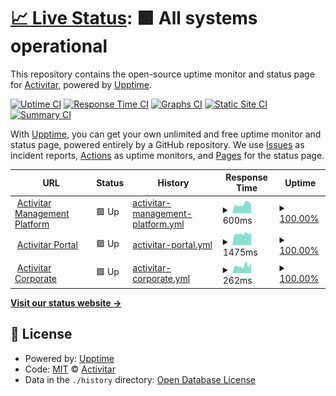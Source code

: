 # [📈 Live Status](https://status.activitar.com): <!--live status--> **🟩 All systems operational**

This repository contains the open-source uptime monitor and status page for [Activitar](https://www.activitar.net), powered by [Upptime](https://github.com/upptime/upptime).

[![Uptime CI](https://github.com/activitar/status.activitar.com/workflows/Uptime%20CI/badge.svg)](https://github.com/activitar/status.activitar.com/actions?query=workflow%3A%22Uptime+CI%22)
[![Response Time CI](https://github.com/activitar/status.activitar.com/workflows/Response%20Time%20CI/badge.svg)](https://github.com/activitar/status.activitar.com/actions?query=workflow%3A%22Response+Time+CI%22)
[![Graphs CI](https://github.com/activitar/status.activitar.com/workflows/Graphs%20CI/badge.svg)](https://github.com/activitar/status.activitar.com/actions?query=workflow%3A%22Graphs+CI%22)
[![Static Site CI](https://github.com/activitar/status.activitar.com/workflows/Static%20Site%20CI/badge.svg)](https://github.com/activitar/status.activitar.com/actions?query=workflow%3A%22Static+Site+CI%22)
[![Summary CI](https://github.com/activitar/status.activitar.com/workflows/Summary%20CI/badge.svg)](https://github.com/activitar/status.activitar.com/actions?query=workflow%3A%22Summary+CI%22)

With [Upptime](https://upptime.js.org), you can get your own unlimited and free uptime monitor and status page, powered entirely by a GitHub repository. We use [Issues](https://github.com/activitar/status.activitar.com/issues) as incident reports, [Actions](https://github.com/activitar/status.activitar.com/actions) as uptime monitors, and [Pages](https://status.activitar.com) for the status page.

<!--start: status pages-->
<!-- This summary is generated by Upptime (https://github.com/upptime/upptime) -->
<!-- Do not edit this manually, your changes will be overwritten -->
<!-- prettier-ignore -->
| URL | Status | History | Response Time | Uptime |
| --- | ------ | ------- | ------------- | ------ |
| <img alt="" src="https://icons.duckduckgo.com/ip3/new.activitar.com.ico" height="13"> [Activitar Management Platform](https://new.activitar.com) | 🟩 Up | [activitar-management-platform.yml](https://github.com/activitar/status.activitar.com/commits/HEAD/history/activitar-management-platform.yml) | <details><summary><img alt="Response time graph" src="./graphs/activitar-management-platform/response-time-week.png" height="20"> 600ms</summary><br><a href="https://status.activitar.com/history/activitar-management-platform"><img alt="Response time 795" src="https://img.shields.io/endpoint?url=https%3A%2F%2Fraw.githubusercontent.com%2Factivitar%2Fstatus.activitar.com%2FHEAD%2Fapi%2Factivitar-management-platform%2Fresponse-time.json"></a><br><a href="https://status.activitar.com/history/activitar-management-platform"><img alt="24-hour response time 769" src="https://img.shields.io/endpoint?url=https%3A%2F%2Fraw.githubusercontent.com%2Factivitar%2Fstatus.activitar.com%2FHEAD%2Fapi%2Factivitar-management-platform%2Fresponse-time-day.json"></a><br><a href="https://status.activitar.com/history/activitar-management-platform"><img alt="7-day response time 600" src="https://img.shields.io/endpoint?url=https%3A%2F%2Fraw.githubusercontent.com%2Factivitar%2Fstatus.activitar.com%2FHEAD%2Fapi%2Factivitar-management-platform%2Fresponse-time-week.json"></a><br><a href="https://status.activitar.com/history/activitar-management-platform"><img alt="30-day response time 1395" src="https://img.shields.io/endpoint?url=https%3A%2F%2Fraw.githubusercontent.com%2Factivitar%2Fstatus.activitar.com%2FHEAD%2Fapi%2Factivitar-management-platform%2Fresponse-time-month.json"></a><br><a href="https://status.activitar.com/history/activitar-management-platform"><img alt="1-year response time 803" src="https://img.shields.io/endpoint?url=https%3A%2F%2Fraw.githubusercontent.com%2Factivitar%2Fstatus.activitar.com%2FHEAD%2Fapi%2Factivitar-management-platform%2Fresponse-time-year.json"></a></details> | <details><summary><a href="https://status.activitar.com/history/activitar-management-platform">100.00%</a></summary><a href="https://status.activitar.com/history/activitar-management-platform"><img alt="All-time uptime 99.98%" src="https://img.shields.io/endpoint?url=https%3A%2F%2Fraw.githubusercontent.com%2Factivitar%2Fstatus.activitar.com%2FHEAD%2Fapi%2Factivitar-management-platform%2Fuptime.json"></a><br><a href="https://status.activitar.com/history/activitar-management-platform"><img alt="24-hour uptime 100.00%" src="https://img.shields.io/endpoint?url=https%3A%2F%2Fraw.githubusercontent.com%2Factivitar%2Fstatus.activitar.com%2FHEAD%2Fapi%2Factivitar-management-platform%2Fuptime-day.json"></a><br><a href="https://status.activitar.com/history/activitar-management-platform"><img alt="7-day uptime 100.00%" src="https://img.shields.io/endpoint?url=https%3A%2F%2Fraw.githubusercontent.com%2Factivitar%2Fstatus.activitar.com%2FHEAD%2Fapi%2Factivitar-management-platform%2Fuptime-week.json"></a><br><a href="https://status.activitar.com/history/activitar-management-platform"><img alt="30-day uptime 99.88%" src="https://img.shields.io/endpoint?url=https%3A%2F%2Fraw.githubusercontent.com%2Factivitar%2Fstatus.activitar.com%2FHEAD%2Fapi%2Factivitar-management-platform%2Fuptime-month.json"></a><br><a href="https://status.activitar.com/history/activitar-management-platform"><img alt="1-year uptime 99.98%" src="https://img.shields.io/endpoint?url=https%3A%2F%2Fraw.githubusercontent.com%2Factivitar%2Fstatus.activitar.com%2FHEAD%2Fapi%2Factivitar-management-platform%2Fuptime-year.json"></a></details>
| <img alt="" src="https://icons.duckduckgo.com/ip3/activitar.com.ico" height="13"> [Activitar Portal](https://activitar.com) | 🟩 Up | [activitar-portal.yml](https://github.com/activitar/status.activitar.com/commits/HEAD/history/activitar-portal.yml) | <details><summary><img alt="Response time graph" src="./graphs/activitar-portal/response-time-week.png" height="20"> 1475ms</summary><br><a href="https://status.activitar.com/history/activitar-portal"><img alt="Response time 1546" src="https://img.shields.io/endpoint?url=https%3A%2F%2Fraw.githubusercontent.com%2Factivitar%2Fstatus.activitar.com%2FHEAD%2Fapi%2Factivitar-portal%2Fresponse-time.json"></a><br><a href="https://status.activitar.com/history/activitar-portal"><img alt="24-hour response time 1806" src="https://img.shields.io/endpoint?url=https%3A%2F%2Fraw.githubusercontent.com%2Factivitar%2Fstatus.activitar.com%2FHEAD%2Fapi%2Factivitar-portal%2Fresponse-time-day.json"></a><br><a href="https://status.activitar.com/history/activitar-portal"><img alt="7-day response time 1475" src="https://img.shields.io/endpoint?url=https%3A%2F%2Fraw.githubusercontent.com%2Factivitar%2Fstatus.activitar.com%2FHEAD%2Fapi%2Factivitar-portal%2Fresponse-time-week.json"></a><br><a href="https://status.activitar.com/history/activitar-portal"><img alt="30-day response time 2592" src="https://img.shields.io/endpoint?url=https%3A%2F%2Fraw.githubusercontent.com%2Factivitar%2Fstatus.activitar.com%2FHEAD%2Fapi%2Factivitar-portal%2Fresponse-time-month.json"></a><br><a href="https://status.activitar.com/history/activitar-portal"><img alt="1-year response time 1587" src="https://img.shields.io/endpoint?url=https%3A%2F%2Fraw.githubusercontent.com%2Factivitar%2Fstatus.activitar.com%2FHEAD%2Fapi%2Factivitar-portal%2Fresponse-time-year.json"></a></details> | <details><summary><a href="https://status.activitar.com/history/activitar-portal">100.00%</a></summary><a href="https://status.activitar.com/history/activitar-portal"><img alt="All-time uptime 99.82%" src="https://img.shields.io/endpoint?url=https%3A%2F%2Fraw.githubusercontent.com%2Factivitar%2Fstatus.activitar.com%2FHEAD%2Fapi%2Factivitar-portal%2Fuptime.json"></a><br><a href="https://status.activitar.com/history/activitar-portal"><img alt="24-hour uptime 100.00%" src="https://img.shields.io/endpoint?url=https%3A%2F%2Fraw.githubusercontent.com%2Factivitar%2Fstatus.activitar.com%2FHEAD%2Fapi%2Factivitar-portal%2Fuptime-day.json"></a><br><a href="https://status.activitar.com/history/activitar-portal"><img alt="7-day uptime 100.00%" src="https://img.shields.io/endpoint?url=https%3A%2F%2Fraw.githubusercontent.com%2Factivitar%2Fstatus.activitar.com%2FHEAD%2Fapi%2Factivitar-portal%2Fuptime-week.json"></a><br><a href="https://status.activitar.com/history/activitar-portal"><img alt="30-day uptime 99.88%" src="https://img.shields.io/endpoint?url=https%3A%2F%2Fraw.githubusercontent.com%2Factivitar%2Fstatus.activitar.com%2FHEAD%2Fapi%2Factivitar-portal%2Fuptime-month.json"></a><br><a href="https://status.activitar.com/history/activitar-portal"><img alt="1-year uptime 99.97%" src="https://img.shields.io/endpoint?url=https%3A%2F%2Fraw.githubusercontent.com%2Factivitar%2Fstatus.activitar.com%2FHEAD%2Fapi%2Factivitar-portal%2Fuptime-year.json"></a></details>
| <img alt="" src="https://icons.duckduckgo.com/ip3/www.activitar.net.ico" height="13"> [Activitar Corporate](https://www.activitar.net) | 🟩 Up | [activitar-corporate.yml](https://github.com/activitar/status.activitar.com/commits/HEAD/history/activitar-corporate.yml) | <details><summary><img alt="Response time graph" src="./graphs/activitar-corporate/response-time-week.png" height="20"> 262ms</summary><br><a href="https://status.activitar.com/history/activitar-corporate"><img alt="Response time 296" src="https://img.shields.io/endpoint?url=https%3A%2F%2Fraw.githubusercontent.com%2Factivitar%2Fstatus.activitar.com%2FHEAD%2Fapi%2Factivitar-corporate%2Fresponse-time.json"></a><br><a href="https://status.activitar.com/history/activitar-corporate"><img alt="24-hour response time 214" src="https://img.shields.io/endpoint?url=https%3A%2F%2Fraw.githubusercontent.com%2Factivitar%2Fstatus.activitar.com%2FHEAD%2Fapi%2Factivitar-corporate%2Fresponse-time-day.json"></a><br><a href="https://status.activitar.com/history/activitar-corporate"><img alt="7-day response time 262" src="https://img.shields.io/endpoint?url=https%3A%2F%2Fraw.githubusercontent.com%2Factivitar%2Fstatus.activitar.com%2FHEAD%2Fapi%2Factivitar-corporate%2Fresponse-time-week.json"></a><br><a href="https://status.activitar.com/history/activitar-corporate"><img alt="30-day response time 254" src="https://img.shields.io/endpoint?url=https%3A%2F%2Fraw.githubusercontent.com%2Factivitar%2Fstatus.activitar.com%2FHEAD%2Fapi%2Factivitar-corporate%2Fresponse-time-month.json"></a><br><a href="https://status.activitar.com/history/activitar-corporate"><img alt="1-year response time 290" src="https://img.shields.io/endpoint?url=https%3A%2F%2Fraw.githubusercontent.com%2Factivitar%2Fstatus.activitar.com%2FHEAD%2Fapi%2Factivitar-corporate%2Fresponse-time-year.json"></a></details> | <details><summary><a href="https://status.activitar.com/history/activitar-corporate">100.00%</a></summary><a href="https://status.activitar.com/history/activitar-corporate"><img alt="All-time uptime 100.00%" src="https://img.shields.io/endpoint?url=https%3A%2F%2Fraw.githubusercontent.com%2Factivitar%2Fstatus.activitar.com%2FHEAD%2Fapi%2Factivitar-corporate%2Fuptime.json"></a><br><a href="https://status.activitar.com/history/activitar-corporate"><img alt="24-hour uptime 100.00%" src="https://img.shields.io/endpoint?url=https%3A%2F%2Fraw.githubusercontent.com%2Factivitar%2Fstatus.activitar.com%2FHEAD%2Fapi%2Factivitar-corporate%2Fuptime-day.json"></a><br><a href="https://status.activitar.com/history/activitar-corporate"><img alt="7-day uptime 100.00%" src="https://img.shields.io/endpoint?url=https%3A%2F%2Fraw.githubusercontent.com%2Factivitar%2Fstatus.activitar.com%2FHEAD%2Fapi%2Factivitar-corporate%2Fuptime-week.json"></a><br><a href="https://status.activitar.com/history/activitar-corporate"><img alt="30-day uptime 100.00%" src="https://img.shields.io/endpoint?url=https%3A%2F%2Fraw.githubusercontent.com%2Factivitar%2Fstatus.activitar.com%2FHEAD%2Fapi%2Factivitar-corporate%2Fuptime-month.json"></a><br><a href="https://status.activitar.com/history/activitar-corporate"><img alt="1-year uptime 100.00%" src="https://img.shields.io/endpoint?url=https%3A%2F%2Fraw.githubusercontent.com%2Factivitar%2Fstatus.activitar.com%2FHEAD%2Fapi%2Factivitar-corporate%2Fuptime-year.json"></a></details>

<!--end: status pages-->

[**Visit our status website →**](https://status.activitar.com)

## 📄 License

- Powered by: [Upptime](https://github.com/upptime/upptime)
- Code: [MIT](./LICENSE) © [Activitar](https://www.activitar.net)
- Data in the `./history` directory: [Open Database License](https://opendatacommons.org/licenses/odbl/1-0/)
